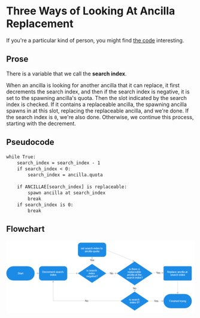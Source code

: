 # Three Ways of Looking At Ancilla Replacement

If you're a particular kind of person, you might find [the code](https://github.com/spannerisms/jpdasm/blob/master/bank_1C.asm#L14033) interesting.

## Prose

There is a variable that we call the **search index**.

When an ancilla is looking for another ancilla that it can replace, it first decrements the search index, and then if the search index is negative, it is set to the spawning ancilla's quota. Then the slot indicated by the search index is checked. If it contains a replaceable ancilla, the spawning ancilla spawns in at this slot, replacing the replaceable ancilla, and we're done. If the search index is `0`, we're also done. Otherwise, we continue this process, starting with the decrement.

## Pseudocode

```
while True:
    search_index = search_index - 1
    if search_index < 0:
        search_index = ancilla.quota

    if ANCILLAE[search_index] is replaceable:
        spawn ancilla at search_index
        break
    if search_index is 0:
        break
```

## Flowchart

![](ancilla_replacement_flowchart.png)

